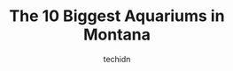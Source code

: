 ---
layout: ampstory
image: https://i0.wp.com/paketmu.com/wp-content/uploads/2023/06/montana-grizzly-encounter-0-in-montana-1686372046.jpeg?resize=640,853
author: techidn
featured: false
description: Explore the diverse Aquarium scene in Montana, home to an incredible selection of 10 establishments catering to every taste. Whether youre in search of iconic favorites or undiscovered trea
title: The 10 Biggest Aquariums in Montana
cover:
   title: The 10 Biggest Aquariums in Montana
   subtitle: RICKPATE
   background: https://paketmu.com/wp-content/uploads/2023/06/montana-grizzly-encounter-0-in-montana-1686372046.jpeg

pages: 
 - layout: thirds
   top: <h1>#1 Giant Springs State Park</h1>
   bottom: "<p>This is so worth coming to. So easy to park, entrance is free. Giant Springs is a treasure for the area, they attached fish hatchery is interesting and very quick to lear</p>"
   background: https://paketmu.com/wp-content/uploads/2023/06/montana-grizzly-encounter-1-in-montana-1686372046.jpeg
   backgroundblur: true
 - layout: thirds
   top: <h1>#2 ZooMontana</h1>
   bottom: "<p>Beautifully landscaped park. Took the kids for Mothers Day, and admission was free for moms, a nice surprise (thank you!) Lots of cool animals to see and they all seem h</p>"
   background: https://paketmu.com/wp-content/uploads/2023/06/montana-grizzly-encounter-2-in-montana-1686372048.jpeg
   cta:
      link: https://paketmu.com/the-10-biggest-aquariums-in-montana/
      text: The 10 Biggest Aquariums in Montana
 - layout: thirds
   top: <h1>#3 East Idaho Aquarium</h1>
   bottom: "<p>Great little place for families! We came the day after Thanksgiving and enjoyed it for over 2 hours. It wasnt very busy which was really nice! If you have inquisitive ki</p>"
   background: https://paketmu.com/wp-content/uploads/2023/06/montana-grizzly-encounter-3-in-montana-1686372049.jpeg
   cta:
      link: https://paketmu.com/the-10-biggest-aquariums-in-montana/
      text: The 10 Biggest Aquariums in Montana
 - layout: thirds
   top: <h1>#4 Petco</h1>
   bottom: "<p>2435 US Highway 93N, Kalispell, MT 59901, United States</p>"
   background: https://images.unsplash.com/photo-1564951434112-64d74cc2a2d7?ixlib=rb-4.0.3&ixid=MnwxMjA3fDB8MHxwaG90by1wYWdlfHx8fGVufDB8fHx8&auto=format&fit=crop&w=640&h=853&q=80
   cta:
      link: https://paketmu.com/the-10-biggest-aquariums-in-montana/
      text: The 10 Biggest Aquariums in Montana
 - layout: thirds
   top: <h1>#5 Currents Aquatics Center</h1>
   bottom: "<p>600 Cregg Ln, Missoula, MT 59801, United States</p>"
   background: https://images.unsplash.com/photo-1489648022186-8f49310909a0?ixlib=rb-4.0.3&ixid=MnwxMjA3fDB8MHxwaG90by1wYWdlfHx8fGVufDB8fHx8&auto=format&fit=crop&w=640&h=853&q=80
   cta:
      link: https://paketmu.com/the-10-biggest-aquariums-in-montana/
      text: The 10 Biggest Aquariums in Montana
 - layout: thirds
   top: <h1>#6 Jacks Pet Center</h1>
   bottom: "<p>508 Central Ave, Great Falls, MT 59401, United States</p>"
   background: https://images.unsplash.com/photo-1509114397022-ed747cca3f65?ixlib=rb-4.0.3&ixid=MnwxMjA3fDB8MHxwaG90by1wYWdlfHx8fGVufDB8fHx8&auto=format&fit=crop&w=640&h=853&q=80
   cta:
      link: https://paketmu.com/the-10-biggest-aquariums-in-montana/
      text: The 10 Biggest Aquariums in Montana
 - layout: thirds
   top: <h1>#7 Montana Grizzly Encounter</h1>
   bottom: "<p>80 W Bozeman Hill Rd, Bozeman, MT 59715, United States</p>"
   background: https://images.unsplash.com/photo-1599422314077-f4dfdaa4cd09?ixlib=rb-4.0.3&ixid=MnwxMjA3fDB8MHxwaG90by1wYWdlfHx8fGVufDB8fHx8&auto=format&fit=crop&w=640&h=853&q=80
   cta:
      link: https://paketmu.com/the-10-biggest-aquariums-in-montana/
      text: The 10 Biggest Aquariums in Montana
 - layout: thirds
   middle: Continue reading...
   background: https://images.unsplash.com/photo-1540457036297-448b6b99e91c?ixlib=rb-4.0.3&ixid=MnwxMjA3fDB8MHxwaG90by1wYWdlfHx8fGVufDB8fHx8&auto=format&fit=crop&w=640&h=853&q=80
   cta:
      link: https://paketmu.com/the-10-biggest-aquariums-in-montana/
      text: The 10 Biggest Aquariums in Montana
      
---